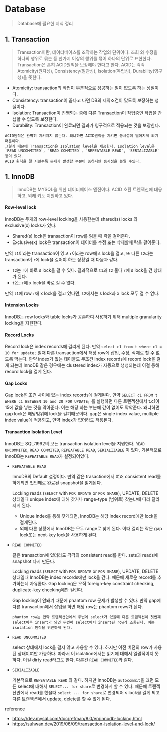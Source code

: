 # Database

> Database에 필요한 지식 정리



## 1. Transaction

> Transaction이란, 데이터베이스를 조작하는 작업의 단위이다. 조회 와 수정을 하나의 행위로 묶는 등 한가지 이상의 행위를 묶어 하나의 단위로 표현한다. Transaction은 흔히 ACID원칙을 보장해야 한다고 한다. ACID는 각각 Atomicity(원자성), Consistency(일관성), Isolation(독립성), Durability(영구성)을 뜻한다.




- Atomicity: transaction의 작업이 부분적으로 성공하는 일이 없도록 하는 성질이다.
- Consistency: transaction이 끝나고 나면 DB의 제약조건이 맞도록 보장하는 성질이다.
- Isolation: Transaction이 진행되는 중에 다른 Transaction이 작업중인 작업을 간섭할 수 없도록 보장한다.
- Durability: Transaction이 완료되면 결과가 영구적으로 적용되는 것을 보장한다.

```
ACID원칙은 완벽히 지켜지지 않는다. 왜냐하면 ACID원칙을 지키면 동시성이 떨어지게 되기 때문이다. 
그렇기 때문에 Transaction은 Isolation level을 제공한다. Isolation level은 
`READ UNCOMMITED`, `READ COMMITED`, `REPEATABLE READ`, `SERIALIZABLE` 등이 있다. 
ACID 원칙을 덜 지킬수록 문제가 발생할 부분이 증하지만 동시성을 높일 수있다.
```







## 1. InnoDB

> InnoDB는 MYSQL을 위한 데이터베이스 엔진이다. ACID 호환 트렌젝션에 대응하고, 외래 키도 지원하고 있다. 



#### Row-level lock

InnoDB는 두개의 row-level locking을 사용한는데 shared(s) locks 와 exclusive(x) locks가 있다.

- Shared(s) lock은 transaction이 row를 읽을 때 락을 걸어준다.
- Exclusive(x) lock은 transaction이 데이터를 수정 또는 삭제할때 락을 걸어준다.

만약 `t1`이라는 transaction이 있고 `r`이라는 row에 s lock을 걸고, 또 다른 `t2`라는 transaction이 `r`에 lock을 걸어야 하는 상황일 때 다음과 같다.

- `t2`는 `r`에 바로 s lock을 걸 수 있다. 결과적으로 `t1`과  `t2` 둘다 `r`에 s lock을 건 상태가 된다.
- `t2`는 r에 x lock을 바로 걸 수 없다.

만약 `t1`에 row `r`에 x lock을 걸고 있다면,  `t2`에서는 s lock과 x lock 모두 걸 수 없다.



#### Intension Locks

InnoDB는 row locks와 table locks가 공존하여 사용하기 위해 multiple granularity locking을 지원한다.



#### Record Locks
Record lock은 index records에 걸리게 된다. 만약 `select c1 from t where c1 = 10 for update;` 일때 다른 transaction에서 해당 row에 삽입, 수정, 삭제르 할 수 없도록 막는다. 만약 index가 없는 테이블도 무조건 index records에 record lock을 걸게 되는데 InnoDB 같은 경우에는 clustered index가 자동으로 생성되는데 이걸 통해 record lock을 걸게 된다.



#### Gap Locks

Gap lock은 조건 사이에 있는 index records에 걸게된다.  만약 `SELECT c1 FROM t WHERE c1 BETWEEN 10 and 20 FOR UPDATE;` 를 실행하면 다른 트렌젝션에서 t.c1이 15에 값을 넣는 것을 막아준다. 이는 해당 하는 부분에 값이 없어도 막악준다. 왜냐하면 gap lock은 해당범위에 lock을 걸기때문이다. gap은 single index value, multiple index value에 적용되고, 만약 index가 없더라도 적용된다.







#### Transaction Isolation Level

InnoDB는 SQL:1992의 모든 transaction isolation level을 지원한다. `READ UNCOMMITED`, `READ COMMITED`, `REPEATABLE READ`, `SERIALIZABLE` 이 있다. 기본적으로 InnoDB는 `REPEATABLE READ`가 설정되어있다.



- `REPEATABLE READ`

  InnoDB의 Default 설정이다. 만약 같은 trasaction에서 여러 consistent read를 하게되면 첫번째로 완료된 snapshot을 읽게된다. 

  Locking reads (`SELECT` with `FOR UPDATE` or `FOR SHARE`), UPDATE, DELETE 상태일때 unique index에 대해 찾거나 range-type (범위로) 찾는냐에 따라 달라지게 된다.

  - Unique index를 통해 찾게되면, InnoDB는 해당 index record에만 lock을 걸게된다.
  - 외에 다른 상황에서 InnoDB는 모두 range로 찾게 된다. 이때 걸리는 락은 gap lock또는 next-key lock을 사용하게 된다.

- `READ COMMITED`

  같은 transaction에 있더라도 각각의 consistent read를 한다. sets과 reads에 snapshot 다시 만든다.

  Locking reads (`SELECT` with `FOR UPDATE` or `FOR SHARE`), UPDATE, DELETE 상태일때 InnoDB는 index records에만 lock을 건다. 때문에 새로운 record를 추가하는데 자유롭다. Gap locking은 오직 foreign-key constraint checking, duplicate-key checking에만 걸린다.

  Gap locking이 안돼기 때문에 phantom row 문제가 발생할 수 있다. 만약 gap에 다른 transaction에서 삽입을 하면 해당 row는 phantom rows가 된다.

  ```
  phantom row는 만약 트렌젝션안에서 두번에 select가 있을때 다른 트랜젝션이 첫번째 select이후 insert가 되면 두번째 select에서 insert된 row가 조회된다. 이는 isolation 원칙을 위반하게 된다.
  ```

- `READ UNCOMMITED`

  select 상태에서 lock을 걸지 않고 사용할 수 있다. 하지만 이전 버전의 row가 사용된 상태이여만 가능하다. 따라서 이 isolation에서는 읽기에 대해서 일괄적이지 못하다. 이걸 dirty read라고도 한다. 다른건 `READ COMMITED`와 같다.

- `SERIALIZABLE`

  기본적으로 `REPEATABLE READ` 와 같다. 하지만 InnoDB는 `autocommit`을 끄면 모든 select에 대해서 `SELECT... for share`로 변경하게 할 수 있다. 때문에 트랜젝션안에서 read를 했을때 `select ... for share`로 변경되어 s lock을 걸게 되고 다른 트랜젝션에서 update, delete를 할 수 없게 된다.









reference

- https://dev.mysql.com/doc/refman/8.0/en/innodb-locking.html
- https://suhwan.dev/2019/06/09/transaction-isolation-level-and-lock/
